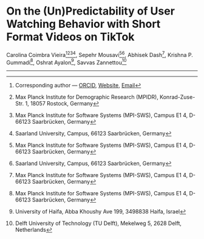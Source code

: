 # On the (Un)Predictability of User Watching Behavior with Short Format Videos on TikTok

Carolina Coimbra Vieira[^corresp][^1][^2][^3], Sepehr Mousavi[^2][^3], Abhisek Dash[^2], Krishna P. Gummadi[^2], Oshrat Ayalon[^4], Savvas Zannettou[^5]   

---

[^1]: Max Planck Institute for Demographic Research (MPIDR), Konrad-Zuse-Str. 1, 18057 Rostock, Germany  
[^2]: Max Planck Institute for Software Systems (MPI-SWS), Campus E1 4, D-66123 Saarbrücken, Germany  
[^3]: Saarland University, Campus, 66123 Saarbrücken, Germany  
[^4]: University of Haifa, Abba Khoushy Ave 199, 3498838 Haifa, Israel  
[^5]: Delft University of Technology (TU Delft), Mekelweg 5, 2628 Delft, Netherlands  
[^corresp]: Corresponding author — [ORCID](https://orcid.org/0000-0003-3156-4151), [Website](https://carolcoimbra.github.io/), [Email](mailto:coimbravieira@demogr.mpg.de)
